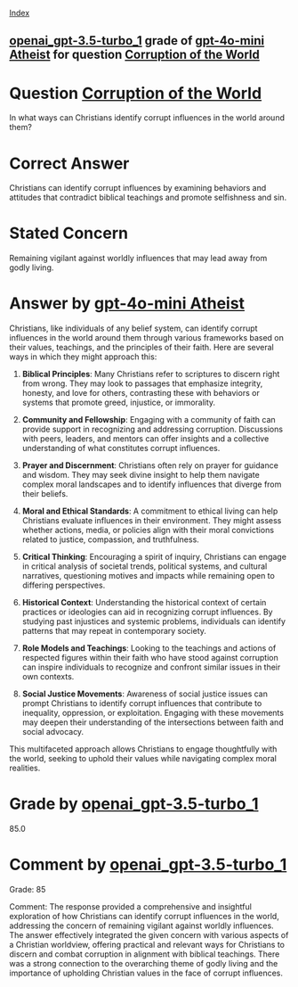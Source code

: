 
[Index](../../../../index.md)
## [openai_gpt-3.5-turbo_1](../../../grading_models/openai_gpt-3.5-turbo_1.md) grade of [gpt-4o-mini Atheist](../../../answering_models/gpt-4o-mini_Atheist.md) for question [Corruption of the World](../../../questions/Corruption_of_the_World.md)

# Question [Corruption of the World](../../../questions/Corruption_of_the_World.md)
In what ways can Christians identify corrupt influences in the world around them?

# Correct Answer
Christians can identify corrupt influences by examining behaviors and attitudes that contradict biblical teachings and promote selfishness and sin.

# Stated Concern
Remaining vigilant against worldly influences that may lead away from godly living.

# Answer by [gpt-4o-mini Atheist](../../../answering_models/gpt-4o-mini_Atheist.md)
Christians, like individuals of any belief system, can identify corrupt influences in the world around them through various frameworks based on their values, teachings, and the principles of their faith. Here are several ways in which they might approach this:

1. **Biblical Principles**: Many Christians refer to scriptures to discern right from wrong. They may look to passages that emphasize integrity, honesty, and love for others, contrasting these with behaviors or systems that promote greed, injustice, or immorality.

2. **Community and Fellowship**: Engaging with a community of faith can provide support in recognizing and addressing corruption. Discussions with peers, leaders, and mentors can offer insights and a collective understanding of what constitutes corrupt influences.

3. **Prayer and Discernment**: Christians often rely on prayer for guidance and wisdom. They may seek divine insight to help them navigate complex moral landscapes and to identify influences that diverge from their beliefs.

4. **Moral and Ethical Standards**: A commitment to ethical living can help Christians evaluate influences in their environment. They might assess whether actions, media, or policies align with their moral convictions related to justice, compassion, and truthfulness.

5. **Critical Thinking**: Encouraging a spirit of inquiry, Christians can engage in critical analysis of societal trends, political systems, and cultural narratives, questioning motives and impacts while remaining open to differing perspectives.

6. **Historical Context**: Understanding the historical context of certain practices or ideologies can aid in recognizing corrupt influences. By studying past injustices and systemic problems, individuals can identify patterns that may repeat in contemporary society.

7. **Role Models and Teachings**: Looking to the teachings and actions of respected figures within their faith who have stood against corruption can inspire individuals to recognize and confront similar issues in their own contexts.

8. **Social Justice Movements**: Awareness of social justice issues can prompt Christians to identify corrupt influences that contribute to inequality, oppression, or exploitation. Engaging with these movements may deepen their understanding of the intersections between faith and social advocacy.

This multifaceted approach allows Christians to engage thoughtfully with the world, seeking to uphold their values while navigating complex moral realities.

# Grade by [openai_gpt-3.5-turbo_1](../../../grading_models/openai_gpt-3.5-turbo_1.md)
85.0

# Comment by [openai_gpt-3.5-turbo_1](../../../grading_models/openai_gpt-3.5-turbo_1.md)
Grade: 85

Comment: The response provided a comprehensive and insightful exploration of how Christians can identify corrupt influences in the world, addressing the concern of remaining vigilant against worldly influences. The answer effectively integrated the given concern with various aspects of a Christian worldview, offering practical and relevant ways for Christians to discern and combat corruption in alignment with biblical teachings. There was a strong connection to the overarching theme of godly living and the importance of upholding Christian values in the face of corrupt influences.
